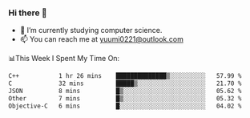 ### Hi there 👋

- 📕 I’m currently studying computer science.
- 📫 You can reach me at yuumi0221@outlook.com


📊This Week I Spent My Time On:
<!--START_SECTION:waka-->

```txt
C++           1 hr 26 mins    ██████████████▒░░░░░░░░░░   57.99 %
C             32 mins         █████▒░░░░░░░░░░░░░░░░░░░   21.70 %
JSON          8 mins          █▒░░░░░░░░░░░░░░░░░░░░░░░   05.62 %
Other         7 mins          █▒░░░░░░░░░░░░░░░░░░░░░░░   05.32 %
Objective-C   6 mins          █░░░░░░░░░░░░░░░░░░░░░░░░   04.02 %
```

<!--END_SECTION:waka-->

<!--
**Yuumi0221/Yuumi0221** is a ✨ _special_ ✨ repository because its `README.md` (this file) appears on your GitHub profile.

Here are some ideas to get you started:

- 🔭 I’m currently working on ...
- 🌱 I’m currently learning ...
- 👯 I’m looking to collaborate on ...
- 🤔 I’m looking for help with ...
- 💬 Ask me about ...
- 📫 How to reach me: ...
- 😄 Pronouns: ...
- ⚡ Fun fact: ...
-->
